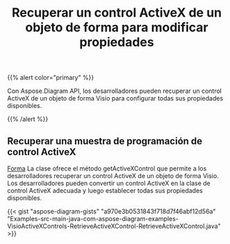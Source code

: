 ﻿---
title: Recuperar un control ActiveX de un objeto de forma para modificar propiedades
type: docs
weight: 20
url: /es/java/retrieve-an-activex-control-from-a-shape-object-to-modify-properties/
---
{{% alert color="primary" %}} 

Con Aspose.Diagram API, los desarrolladores pueden recuperar un control ActiveX de un objeto de forma Visio para configurar todas sus propiedades disponibles.

{{% /alert %}} 
## **Recuperar una muestra de programación de control ActiveX**
[Forma](https://reference.aspose.com/diagram/java/com.aspose.diagram/shape) La clase ofrece el método getActiveXControl que permite a los desarrolladores recuperar un control ActiveX de un objeto de forma Visio. Los desarrolladores pueden convertir un control ActiveX en la clase de control ActiveX adecuada y luego establecer todas sus propiedades disponibles.

{{< gist "aspose-diagram-gists" "a970e3b0531843f718d7f46abf12d56a" "Examples-src-main-java-com-aspose-diagram-examples-VisioActiveXControls-RetrieveActiveXControl-RetrieveActiveXControl.java" >}}
